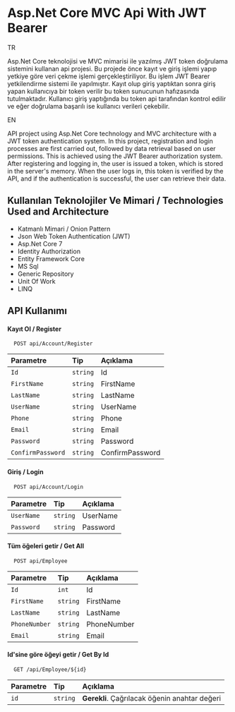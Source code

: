 
# Asp.Net Core MVC Api With JWT Bearer

TR

Asp.Net Core teknolojisi ve MVC mimarisi ile yazılmış JWT token doğrulama sistemini kullanan api projesi.
Bu projede önce kayıt ve giriş işlemi yapıp yetkiye göre veri çekme işlemi gerçekleştiriliyor. Bu işlem JWT Bearer yetkilendirme sistemi ile yapılmıştır. Kayıt olup giriş yaptıktan sonra giriş yapan kullanıcıya bir token verilir bu token sunucunun hafızasında tutulmaktadır. Kullanıcı giriş yaptığında bu token api tarafından kontrol edilir ve eğer doğrulama başarılı ise kullanıcı verileri çekebilir.

EN

API project using Asp.Net Core technology and MVC architecture with a JWT token authentication system. In this project, registration and login processes are first carried out, followed by data retrieval based on user permissions. This is achieved using the JWT Bearer authorization system. After registering and logging in, the user is issued a token, which is stored in the server's memory. When the user logs in, this token is verified by the API, and if the authentication is successful, the user can retrieve their data.
## Kullanılan Teknolojiler Ve Mimari / Technologies Used and Architecture

- Katmanlı Mimari / Onion Pattern
- Json Web Token Authentication (JWT)
- Asp.Net Core 7
- Identity Authorization
- Entity Framework Core
- MS Sql
- Generic Repository
- Unit Of Work
- LINQ


  
## API Kullanımı

#### Kayıt Ol / Register

```http
  POST api/Account/Register
```

| Parametre | Tip     | Açıklama                |
| :-------- | :------- | :------------------------- |
| `Id`      | `string` |            Id              |
|`FirstName`| `string` |            FirstName       |
|`LastName`| `string` |            LastName       |
|`UserName`| `string` |            UserName       |
|`Phone`| `string` |            Phone       |
|`Email`| `string` |            Email       |
|`Password`| `string` |            Password       |
|`ConfirmPassword`| `string` |            ConfirmPassword       |

#### Giriş / Login

```http
  POST api/Account/Login
```

| Parametre | Tip     | Açıklama                |
| :-------- | :------- | :------------------------- |
| `UserName` | `string` | UserName |
| `Password` | `string` | Password |

#### Tüm öğeleri getir / Get All

```http
  POST api/Employee
```

| Parametre | Tip     | Açıklama                |
| :-------- | :------- | :------------------------- |
| `Id` | `int` | Id |
| `FirstName` | `string` | FirstName |
| `LastName` | `string` | LastName |
| `PhoneNumber` | `string` | PhoneNumber |
| `Email` | `string` | Email |


#### Id'sine göre öğeyi getir / Get By Id

```http
  GET /api/Employee/${id}
```

| Parametre | Tip     | Açıklama                       |
| :-------- | :------- | :-------------------------------- |
| `id`      | `string` | **Gerekli**. Çağrılacak öğenin anahtar değeri |


  
